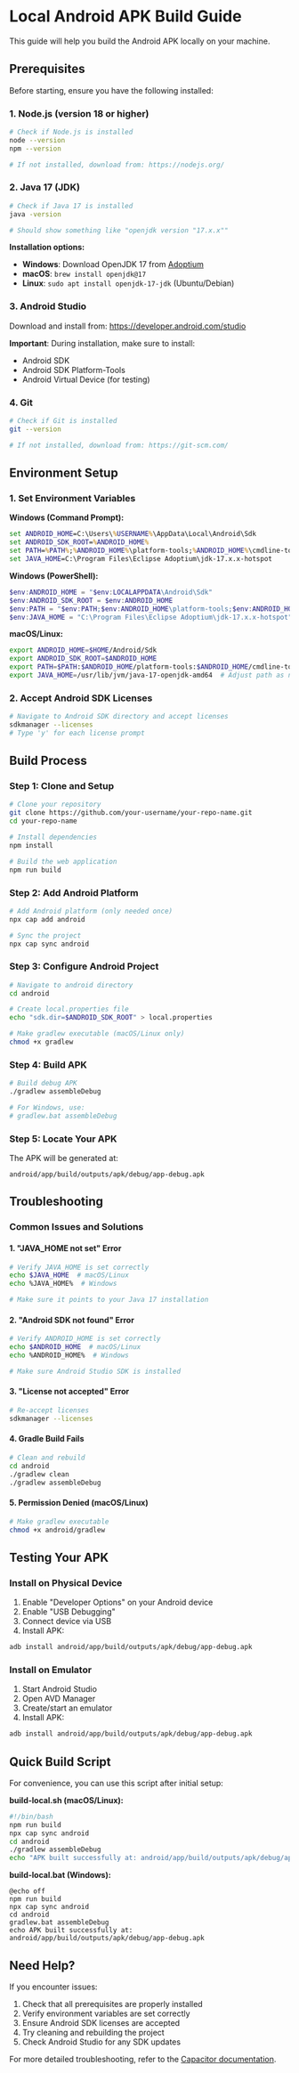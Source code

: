 
# Local Android APK Build Guide

This guide will help you build the Android APK locally on your machine.

## Prerequisites

Before starting, ensure you have the following installed:

### 1. Node.js (version 18 or higher)
```bash
# Check if Node.js is installed
node --version
npm --version

# If not installed, download from: https://nodejs.org/
```

### 2. Java 17 (JDK)
```bash
# Check if Java 17 is installed
java -version

# Should show something like "openjdk version "17.x.x""
```

**Installation options:**
- **Windows**: Download OpenJDK 17 from [Adoptium](https://adoptium.net/)
- **macOS**: `brew install openjdk@17`
- **Linux**: `sudo apt install openjdk-17-jdk` (Ubuntu/Debian)

### 3. Android Studio
Download and install from: https://developer.android.com/studio

**Important**: During installation, make sure to install:
- Android SDK
- Android SDK Platform-Tools
- Android Virtual Device (for testing)

### 4. Git
```bash
# Check if Git is installed
git --version

# If not installed, download from: https://git-scm.com/
```

## Environment Setup

### 1. Set Environment Variables

**Windows (Command Prompt):**
```cmd
set ANDROID_HOME=C:\Users\%USERNAME%\AppData\Local\Android\Sdk
set ANDROID_SDK_ROOT=%ANDROID_HOME%
set PATH=%PATH%;%ANDROID_HOME%\platform-tools;%ANDROID_HOME%\cmdline-tools\latest\bin
set JAVA_HOME=C:\Program Files\Eclipse Adoptium\jdk-17.x.x-hotspot
```

**Windows (PowerShell):**
```powershell
$env:ANDROID_HOME = "$env:LOCALAPPDATA\Android\Sdk"
$env:ANDROID_SDK_ROOT = $env:ANDROID_HOME
$env:PATH = "$env:PATH;$env:ANDROID_HOME\platform-tools;$env:ANDROID_HOME\cmdline-tools\latest\bin"
$env:JAVA_HOME = "C:\Program Files\Eclipse Adoptium\jdk-17.x.x-hotspot"
```

**macOS/Linux:**
```bash
export ANDROID_HOME=$HOME/Android/Sdk
export ANDROID_SDK_ROOT=$ANDROID_HOME
export PATH=$PATH:$ANDROID_HOME/platform-tools:$ANDROID_HOME/cmdline-tools/latest/bin
export JAVA_HOME=/usr/lib/jvm/java-17-openjdk-amd64  # Adjust path as needed
```

### 2. Accept Android SDK Licenses
```bash
# Navigate to Android SDK directory and accept licenses
sdkmanager --licenses
# Type 'y' for each license prompt
```

## Build Process

### Step 1: Clone and Setup
```bash
# Clone your repository
git clone https://github.com/your-username/your-repo-name.git
cd your-repo-name

# Install dependencies
npm install

# Build the web application
npm run build
```

### Step 2: Add Android Platform
```bash
# Add Android platform (only needed once)
npx cap add android

# Sync the project
npx cap sync android
```

### Step 3: Configure Android Project
```bash
# Navigate to android directory
cd android

# Create local.properties file
echo "sdk.dir=$ANDROID_SDK_ROOT" > local.properties

# Make gradlew executable (macOS/Linux only)
chmod +x gradlew
```

### Step 4: Build APK
```bash
# Build debug APK
./gradlew assembleDebug

# For Windows, use:
# gradlew.bat assembleDebug
```

### Step 5: Locate Your APK
The APK will be generated at:
```
android/app/build/outputs/apk/debug/app-debug.apk
```

## Troubleshooting

### Common Issues and Solutions

#### 1. "JAVA_HOME not set" Error
```bash
# Verify JAVA_HOME is set correctly
echo $JAVA_HOME  # macOS/Linux
echo %JAVA_HOME%  # Windows

# Make sure it points to your Java 17 installation
```

#### 2. "Android SDK not found" Error
```bash
# Verify ANDROID_HOME is set correctly
echo $ANDROID_HOME  # macOS/Linux
echo %ANDROID_HOME%  # Windows

# Make sure Android Studio SDK is installed
```

#### 3. "License not accepted" Error
```bash
# Re-accept licenses
sdkmanager --licenses
```

#### 4. Gradle Build Fails
```bash
# Clean and rebuild
cd android
./gradlew clean
./gradlew assembleDebug
```

#### 5. Permission Denied (macOS/Linux)
```bash
# Make gradlew executable
chmod +x android/gradlew
```

## Testing Your APK

### Install on Physical Device
1. Enable "Developer Options" on your Android device
2. Enable "USB Debugging"
3. Connect device via USB
4. Install APK:
```bash
adb install android/app/build/outputs/apk/debug/app-debug.apk
```

### Install on Emulator
1. Start Android Studio
2. Open AVD Manager
3. Create/start an emulator
4. Install APK:
```bash
adb install android/app/build/outputs/apk/debug/app-debug.apk
```

## Quick Build Script

For convenience, you can use this script after initial setup:

**build-local.sh (macOS/Linux):**
```bash
#!/bin/bash
npm run build
npx cap sync android
cd android
./gradlew assembleDebug
echo "APK built successfully at: android/app/build/outputs/apk/debug/app-debug.apk"
```

**build-local.bat (Windows):**
```batch
@echo off
npm run build
npx cap sync android
cd android
gradlew.bat assembleDebug
echo APK built successfully at: android/app/build/outputs/apk/debug/app-debug.apk
```

## Need Help?

If you encounter issues:
1. Check that all prerequisites are properly installed
2. Verify environment variables are set correctly
3. Ensure Android SDK licenses are accepted
4. Try cleaning and rebuilding the project
5. Check Android Studio for any SDK updates

For more detailed troubleshooting, refer to the [Capacitor documentation](https://capacitorjs.com/docs/android).
